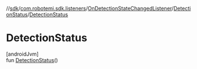 //[sdk](../../../../index.md)/[com.robotemi.sdk.listeners](../../index.md)/[OnDetectionStateChangedListener](../index.md)/[DetectionStatus](index.md)/[DetectionStatus](-detection-status.md)

# DetectionStatus

[androidJvm]\
fun [DetectionStatus](-detection-status.md)()
